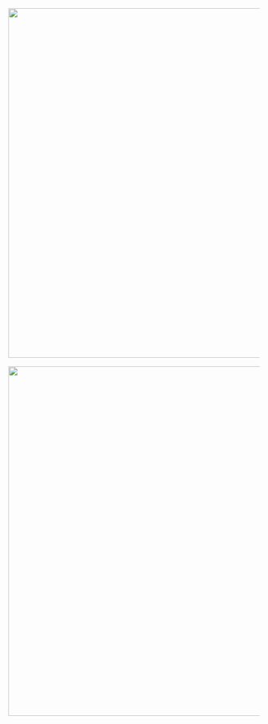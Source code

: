 <div align="center">
<img src="https://user-images.githubusercontent.com/87316285/149636889-e21fed50-a409-406e-8bc0-35aecd4796bf.png" width="700px" />
</div>
<br/>

<div align="center">
<img src="https://user-images.githubusercontent.com/87316285/149636904-a80c49bf-b435-464f-b6d9-fa4b5caa139f.png" width="700px" />
</div>
<br/>
